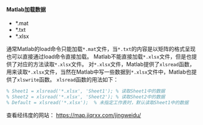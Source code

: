 #### Matlab加载数据

+ *.mat
+ *.txt
+ *.xlsx


通常Matlab的load命令只能加载`*.mat`文件，当`*.txt`的内容是以矩阵的格式呈现也可以直接通过load命令直接加载。
Matlab不能直接加载`*.xlsx`文件，但是也提供了对应的方法读取`*.xlsx`文件。
对`*.xlsx`文件，Matlab提供了`xlsread`函数，用来读取`*.xlsx`文件，当然在Matlab中写一些数据到`*.xlsx`文件中，Matlab也提供了`xlswrite`函数。
`xlsread`函数的用法如下：

```matlab
% Sheet1 = xlsread('*.xlsx', 'Sheet1');	% 读取Sheet1中的数据
% Sheet2 = xlsread('*.xlsx', 'Sheet2');	% 读取Sheet2中的数据
% Default = xlsread('*.xlsx');	% 未指定工作表时，默认读取Sheet1中的数据
```

查看经纬度的网站：
https://map.jiqrxx.com/jingweidu/
